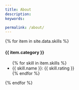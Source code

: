 ```yaml
---
title: About
description:
keywords:

permalink: /about/
---
```


{% for item in site.data.skills %}
<h4>{{ item.category }}</h4>
<ul>
    {% for skill in item.skills %}
    <li class="skill">{{ skill.name }}: {{ skill.rating }}</li> 
    {% endfor %}
</ul>
{% endfor %}